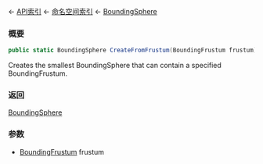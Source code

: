 ← [API索引](Api-Index) ← [命名空间索引](Namespace-Index) ← [BoundingSphere](VRageMath.BoundingSphere)

### 概要

```csharp
public static BoundingSphere CreateFromFrustum(BoundingFrustum frustum)
```

Creates the smallest BoundingSphere that can contain a specified BoundingFrustum.

### 返回

[BoundingSphere](VRageMath.BoundingSphere)

### 参数

* [BoundingFrustum](VRageMath.BoundingFrustum) frustum

